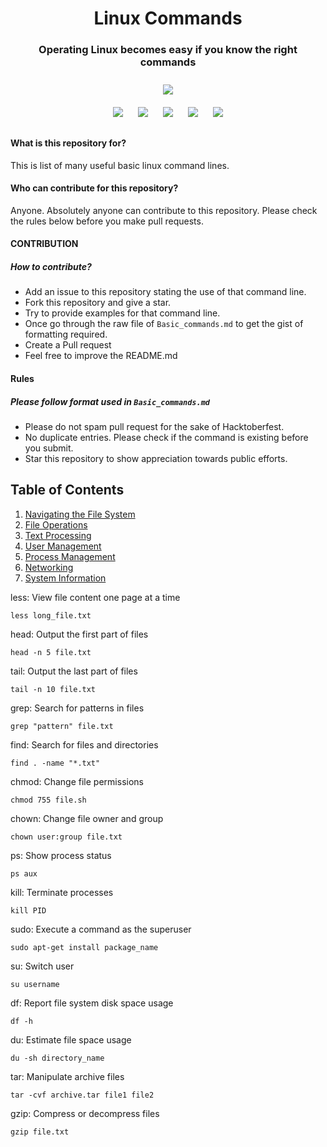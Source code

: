 <h1 align="center">Linux Commands</h1>
<h3 align="center">Operating Linux becomes easy if you know the right commands</h3>

<p align="center">
<img style="padding:10px;" src="https://img.shields.io/badge/Open%20Source-💕%20-9cf?style=for-the-badge"><br>
<img style="padding:10px;" src="https://img.shields.io/github/contributors/RaiAbhisekh192005/Linux-Bash-commands?style=flat-square">
<img style="padding:10px;" src="https://img.shields.io/github/forks/RaiAbhisekh192005/Linux-Bash-commands?label=Forks&style=flat-square">
<img style="padding:10px;" src="https://img.shields.io/github/stars/RaiAbhisekh192005/Linux-Bash-commands?style=flat-square">
<img style="padding:10px;" src="https://img.shields.io/github/license/RaiAbhisekh192005/Linux-Bash-commands?style=flat-square">
<img style="padding:10px;" src="http://img.shields.io/github/issues/RaiAbhisekh192005/Linux-Bash-commands?style=flat-square">

#### What is this repository for?

This is list of many useful basic linux command lines.

#### Who can contribute for this repository?

Anyone. Absolutely anyone can contribute to this repository. Please check the rules below before you make pull requests.

#### CONTRIBUTION

##### How to contribute?

- Add an issue to this repository stating the use of that command line.
- Fork this repository and give a star.
- Try to provide examples for that command line.
- Once go through the raw file of `Basic_commands.md` to get the gist of formatting required.
- Create a Pull request
- Feel free to improve the README.md

#### Rules
##### Please follow format used in `Basic_commands.md`
- Please do not spam pull request for the sake of Hacktoberfest.
- No duplicate entries. Please check if the command is existing before you submit.
- Star this repository to show appreciation towards public efforts.

## Table of Contents

1. [Navigating the File System](#navigating-the-file-system)
2. [File Operations](#file-operations)
3. [Text Processing](#text-processing)
4. [User Management](#user-management)
5. [Process Management](#process-management)
6. [Networking](#networking)
7. [System Information](#system-information)


less: View file content one page at a time
 ```
 less long_file.txt
 ```

head: Output the first part of files
 ```
 head -n 5 file.txt
 ```

tail: Output the last part of files
 ```
 tail -n 10 file.txt
 ```

grep: Search for patterns in files
 ```
 grep "pattern" file.txt
 ```

find: Search for files and directories
 ```
 find . -name "*.txt"
 ```

chmod: Change file permissions
 ```
 chmod 755 file.sh
 ```

chown: Change file owner and group
 ```
 chown user:group file.txt
 ```

ps: Show process status
 ```
 ps aux
 ```

kill: Terminate processes
 ```
 kill PID
 ```

sudo: Execute a command as the superuser
 ```
 sudo apt-get install package_name
 ```

su: Switch user
 ```
 su username
 ```

df: Report file system disk space usage
 ```
 df -h
 ```

du: Estimate file space usage
 ```
 du -sh directory_name
 ```

tar: Manipulate archive files
 ```
 tar -cvf archive.tar file1 file2
 ```

gzip: Compress or decompress files
 ```
 gzip file.txt
 ```
